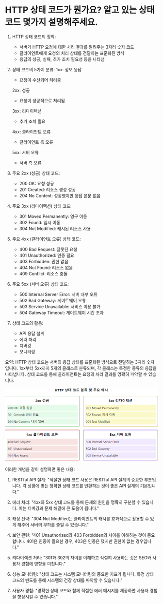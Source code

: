 # HTTP 상태 코드가 뭔가요? 알고 있는 상태 코드 몇가지 설명해주세요.


1. HTTP 상태 코드의 정의:
    - 서버가 HTTP 요청에 대한 처리 결과를 알려주는 3자리 숫자 코드
    - 클라이언트에게 요청의 처리 상태를 전달하는 표준화된 방식
    - 응답의 성공, 실패, 추가 조치 필요성 등을 나타냄

2. 상태 코드의 5가지 분류:
   1xx: 정보 응답
    - 요청이 수신되어 처리중

   2xx: 성공
    - 요청이 성공적으로 처리됨

   3xx: 리다이렉션
    - 추가 조치 필요

   4xx: 클라이언트 오류
    - 클라이언트 측 오류

   5xx: 서버 오류
    - 서버 측 오류

3. 주요 2xx (성공) 상태 코드:
    - 200 OK: 요청 성공
    - 201 Created: 리소스 생성 성공
    - 204 No Content: 성공했지만 응답 본문 없음

4. 주요 3xx (리다이렉션) 상태 코드:
    - 301 Moved Permanently: 영구 이동
    - 302 Found: 임시 이동
    - 304 Not Modified: 캐시된 리소스 사용

5. 주요 4xx (클라이언트 오류) 상태 코드:
    - 400 Bad Request: 잘못된 요청
    - 401 Unauthorized: 인증 필요
    - 403 Forbidden: 권한 없음
    - 404 Not Found: 리소스 없음
    - 409 Conflict: 리소스 충돌

6. 주요 5xx (서버 오류) 상태 코드:
    - 500 Internal Server Error: 서버 내부 오류
    - 502 Bad Gateway: 게이트웨이 오류
    - 503 Service Unavailable: 서비스 이용 불가
    - 504 Gateway Timeout: 게이트웨이 시간 초과

7. 상태 코드의 활용:
    - API 응답 설계
    - 에러 처리
    - 디버깅
    - 모니터링

요약: HTTP 상태 코드는 서버의 응답 상태를 표준화된 방식으로 전달하는 3자리 숫자입니다. 1xx부터 5xx까지 5개의 클래스로 분류되며, 각 클래스는 특정한 종류의 응답을 나타냅니다. 상태 코드를 통해 클라이언트는 요청의 처리 결과를 명확히 파악할 수 있습니다.


![img.png](상태코드2.png)


이러한 개념을 같이 설명하면 좋은 내용:

1. RESTful API 설계:
   "적절한 상태 코드 사용은 RESTful API 설계의 중요한 부분입니다. 각 상황에 맞는 정확한 상태 코드를 반환하는 것이 좋은 API 설계의 기본입니다."

2. 에러 처리:
   "4xx와 5xx 상태 코드를 통해 문제의 원인을 명확히 구분할 수 있습니다. 이는 디버깅과 문제 해결에 큰 도움이 됩니다."

3. 캐싱 전략:
   "304 Not Modified는 클라이언트의 캐시를 효과적으로 활용할 수 있게 해주어 서버의 부하를 줄일 수 있습니다."

4. 보안 관련:
   "401 Unauthorized와 403 Forbidden의 차이를 이해하는 것이 중요합니다. 401은 인증이 필요한 경우, 403은 인증은 됐지만 권한이 없는 경우입니다."

5. 리다이렉션 처리:
   "301과 302의 차이를 이해하고 적절히 사용하는 것은 SEO와 사용자 경험에 영향을 미칩니다."

6. 성능 모니터링:
   "상태 코드는 시스템 모니터링의 중요한 지표가 됩니다. 특정 상태 코드의 빈도를 통해 시스템의 건강 상태를 파악할 수 있습니다."

7. 사용자 경험:
   "명확한 상태 코드와 함께 적절한 에러 메시지를 제공하면 사용자 경험을 향상시킬 수 있습니다."
